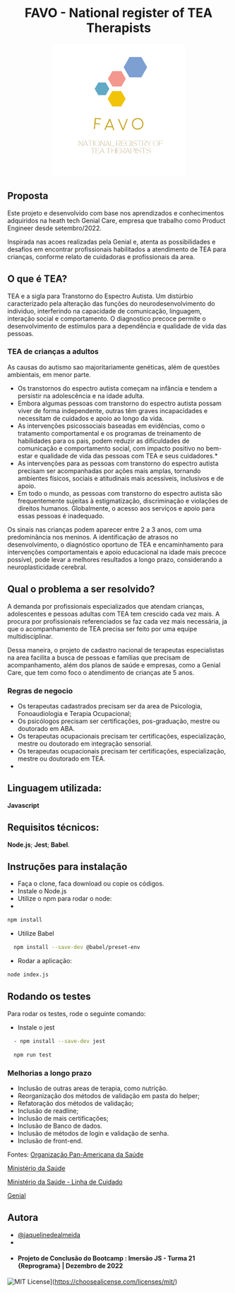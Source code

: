 <h1 align="center">FAVO - National register of TEA Therapists</h1>
<div align="center">
  <img width="300" height="300" src="img/Logo%20Favo.svg" alt="logo favo"/>
</div>

## Proposta

Este projeto e desenvolvido com base nos aprendizados e conhecimentos adquiridos na heath tech Genial Care, empresa que trabalho como Product Engineer desde setembro/2022.

Inspirada nas acoes realizadas pela Genial e, atenta as possibilidades e desafios em encontrar profissionais habilitados a atendimento de TEA para crianças, conforme relato de cuidadoras e profissionais da area. 

## O que é TEA?
TEA e a sigla para Transtorno do Espectro Autista. 
Um distúrbio caracterizado pela alteração das funções do neurodesenvolvimento do individuo, interferindo na capacidade de comunicação, linguagem, interação social e comportamento.
O diagnostico precoce permite o desenvolvimento de estímulos para a dependência e qualidade de vida das pessoas.


### TEA de crianças a adultos  
As causas do autismo sao majoritariamente genéticas, além de questões ambientais, em menor parte.

* Os transtornos do espectro autista começam na infância e tendem a persistir na adolescência e na idade adulta.
* Embora algumas pessoas com transtorno do espectro autista possam viver de forma independente, outras têm graves incapacidades e necessitam de cuidados e apoio ao longo da vida.
* As intervenções psicossociais baseadas em evidências, como o tratamento comportamental e os programas de treinamento de habilidades para os pais, podem reduzir as dificuldades de comunicação e comportamento social, com impacto positivo no bem-estar e qualidade de vida das pessoas com TEA e seus cuidadores.*
* As intervenções para as pessoas com transtorno do espectro autista precisam ser acompanhadas por ações mais amplas, tornando ambientes físicos, sociais e atitudinais mais acessíveis, inclusivos e de apoio.
* Em todo o mundo, as pessoas com transtorno do espectro autista são frequentemente sujeitas à estigmatização, discriminação e violações de direitos humanos. Globalmente, o acesso aos serviços e apoio para essas pessoas é inadequado.


Os sinais nas crianças podem aparecer entre 2 a 3 anos, com uma predominância nos meninos.
A identificação de atrasos no desenvolvimento, o diagnóstico oportuno de TEA e encaminhamento para intervenções comportamentais e apoio educacional na idade mais precoce possível, pode levar a melhores resultados a longo prazo, considerando a neuroplasticidade cerebral.

## Qual o problema a ser resolvido?

A demanda por profissionais especializados  que atendam crianças, adolescentes e pessoas adultas com TEA tem crescido cada vez mais.
A procura por profissionais referenciados se faz cada vez mais necessária, ja que o acompanhamento de TEA precisa ser feito por uma equipe multidisciplinar. 

Dessa maneira, o projeto de cadastro nacional de terapeutas especialistas na area facilita a busca de pessoas e famílias que precisam de acompanhamento, além dos  planos de saúde e empresas, como a Genial Care, que tem como foco o atendimento de crianças ate 5 anos.

### Regras de negocio

- Os terapeutas cadastrados precisam ser da area de Psicologia, Fonoaudiologia e Terapia Ocupacional;
- Os psicólogos precisam ser certificações, pos-graduação, mestre ou doutorado em ABA.
- Os terapeutas ocupacionais precisam ter certificações, especialização, mestre ou doutorado em integração sensorial.
-  Os terapeutas ocupacionais precisam ter certificações, especialização, mestre ou doutorado em TEA.
-  

## Linguagem utilizada:
**Javascript**

## Requisitos técnicos:
**Node.js**;
**Jest**;
**Babel**.


## Instruções para instalação

- Faça o clone, faca download ou copie os códigos. 
- Instale o Node.js
- Utilize o npm para rodar o node:
- 
```bash
npm install
```
- Utilize Babel

```bash
  npm install --save-dev @babel/preset-env
```

- Rodar a aplicação:

```bash
node index.js
```

## Rodando os testes

Para rodar os testes, rode o seguinte comando:

- Instale o jest

```bash
  - npm install --save-dev jest
```

```bash
  npm run test
```

### Melhorias a longo prazo
 - Inclusão de outras areas de terapia, como nutrição. 
 - Reorganização dos métodos de validação em pasta do helper;
 - Refatoração dos métodos de validação;
 - Inclusão de readline;
 - Inclusão de mais certificações; 
 - Inclusão de Banco de dados.
 - Inclusão de métodos de login e validação de senha.
 - Inclusão de front-end.

Fontes: 
[Organização Pan-Americana da Saúde](https://www.paho.org/pt/topicos/transtorno-do-espectro-autista)

[Ministério da Saúde](https://www.gov.br/saude/pt-br/assuntos/noticias/2022/abril/tea-saiba-o-que-e-o-transtorno-do-espectro-autista-e-como-o-sus-tem-dado-assistencia-a-pacientes-e-familiares)

[Ministério da Saúde - Linha de Cuidado](https://linhasdecuidado.saude.gov.br/portal/transtorno-do-espectro-autista/definicao-tea/)

[Genial](https://genialcare.com.br/blog/autismo/)


## Autora

- [@jaquelinedealmeida](https://www.linkedin.com/in/jaqueline-de-almeida/)
- 
- #### Projeto de Conclusão do Bootcamp : Imersão JS - Turma 21 {Reprograma} | Dezembro de 2022 

![MIT License](https://img.shields.io/badge/License-MIT-green.svg)](https://choosealicense.com/licenses/mit/)
